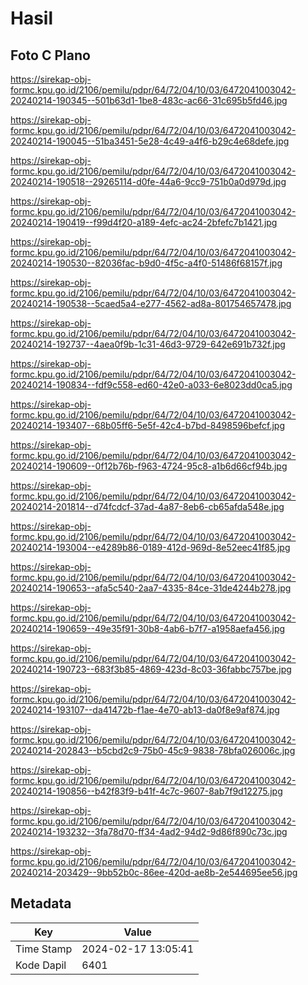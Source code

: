 # Hasil

## Foto C Plano

https://sirekap-obj-formc.kpu.go.id/2106/pemilu/pdpr/64/72/04/10/03/6472041003042-20240214-190345--501b63d1-1be8-483c-ac66-31c695b5fd46.jpg

https://sirekap-obj-formc.kpu.go.id/2106/pemilu/pdpr/64/72/04/10/03/6472041003042-20240214-190045--51ba3451-5e28-4c49-a4f6-b29c4e68defe.jpg

https://sirekap-obj-formc.kpu.go.id/2106/pemilu/pdpr/64/72/04/10/03/6472041003042-20240214-190518--29265114-d0fe-44a6-9cc9-751b0a0d979d.jpg

https://sirekap-obj-formc.kpu.go.id/2106/pemilu/pdpr/64/72/04/10/03/6472041003042-20240214-190419--f99d4f20-a189-4efc-ac24-2bfefc7b1421.jpg

https://sirekap-obj-formc.kpu.go.id/2106/pemilu/pdpr/64/72/04/10/03/6472041003042-20240214-190530--82036fac-b9d0-4f5c-a4f0-51486f68157f.jpg

https://sirekap-obj-formc.kpu.go.id/2106/pemilu/pdpr/64/72/04/10/03/6472041003042-20240214-190538--5caed5a4-e277-4562-ad8a-801754657478.jpg

https://sirekap-obj-formc.kpu.go.id/2106/pemilu/pdpr/64/72/04/10/03/6472041003042-20240214-192737--4aea0f9b-1c31-46d3-9729-642e691b732f.jpg

https://sirekap-obj-formc.kpu.go.id/2106/pemilu/pdpr/64/72/04/10/03/6472041003042-20240214-190834--fdf9c558-ed60-42e0-a033-6e8023dd0ca5.jpg

https://sirekap-obj-formc.kpu.go.id/2106/pemilu/pdpr/64/72/04/10/03/6472041003042-20240214-193407--68b05ff6-5e5f-42c4-b7bd-8498596befcf.jpg

https://sirekap-obj-formc.kpu.go.id/2106/pemilu/pdpr/64/72/04/10/03/6472041003042-20240214-190609--0f12b76b-f963-4724-95c8-a1b6d66cf94b.jpg

https://sirekap-obj-formc.kpu.go.id/2106/pemilu/pdpr/64/72/04/10/03/6472041003042-20240214-201814--d74fcdcf-37ad-4a87-8eb6-cb65afda548e.jpg

https://sirekap-obj-formc.kpu.go.id/2106/pemilu/pdpr/64/72/04/10/03/6472041003042-20240214-193004--e4289b86-0189-412d-969d-8e52eec41f85.jpg

https://sirekap-obj-formc.kpu.go.id/2106/pemilu/pdpr/64/72/04/10/03/6472041003042-20240214-190653--afa5c540-2aa7-4335-84ce-31de4244b278.jpg

https://sirekap-obj-formc.kpu.go.id/2106/pemilu/pdpr/64/72/04/10/03/6472041003042-20240214-190659--49e35f91-30b8-4ab6-b7f7-a1958aefa456.jpg

https://sirekap-obj-formc.kpu.go.id/2106/pemilu/pdpr/64/72/04/10/03/6472041003042-20240214-190723--683f3b85-4869-423d-8c03-36fabbc757be.jpg

https://sirekap-obj-formc.kpu.go.id/2106/pemilu/pdpr/64/72/04/10/03/6472041003042-20240214-193107--da41472b-f1ae-4e70-ab13-da0f8e9af874.jpg

https://sirekap-obj-formc.kpu.go.id/2106/pemilu/pdpr/64/72/04/10/03/6472041003042-20240214-202843--b5cbd2c9-75b0-45c9-9838-78bfa026006c.jpg

https://sirekap-obj-formc.kpu.go.id/2106/pemilu/pdpr/64/72/04/10/03/6472041003042-20240214-190856--b42f83f9-b41f-4c7c-9607-8ab7f9d12275.jpg

https://sirekap-obj-formc.kpu.go.id/2106/pemilu/pdpr/64/72/04/10/03/6472041003042-20240214-193232--3fa78d70-ff34-4ad2-94d2-9d86f890c73c.jpg

https://sirekap-obj-formc.kpu.go.id/2106/pemilu/pdpr/64/72/04/10/03/6472041003042-20240214-203429--9bb52b0c-86ee-420d-ae8b-2e544695ee56.jpg


## Metadata

| Key        | Value               |
| ---------- | ------------------- |
| Time Stamp | 2024-02-17 13:05:41 |
| Kode Dapil | 6401                |



